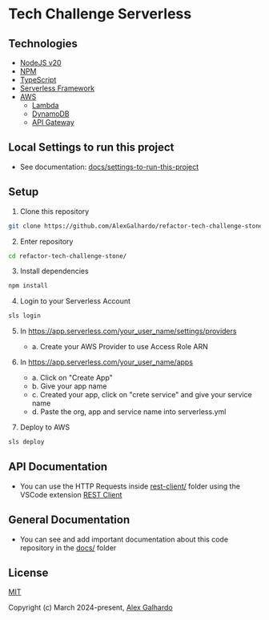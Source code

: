 # Tech Challenge Serverless

## Technologies
- [NodeJS v20](https://nodejs.org)
- [NPM](https://www.npmjs.com/)
- [TypeScript](https://www.typescriptlang.org/)
- [Serverless Framework](https://www.serverless.com/)
- [AWS](https://aws.amazon.com/)
   - [Lambda](https://aws.amazon.com/lambda/)
   - [DynamoDB](https://aws.amazon.com/dynamodb/)
   - [API Gateway](https://aws.amazon.com/api-gateway/)

## Local Settings to run this project
- See documentation: [docs/settings-to-run-this-project](./docs/settings-to-run-this-project.md)

## Setup

1. Clone this repository
```bash
git clone https://github.com/AlexGalhardo/refactor-tech-challenge-stone.git
```

2. Enter repository
```bash
cd refactor-tech-challenge-stone/
```

3. Install dependencies
```bash
npm install
```

4. Login to your Serverless Account
```bash
sls login
```

5. In https://app.serverless.com/your_user_name/settings/providers
   - a. Create your AWS Provider to use Access Role ARN

6. In https://app.serverless.com/your_user_name/apps
   - a. Click on "Create App"
   - b. Give your app name
   - c. Created your app, click on "crete service" and give your service name
   - d. Paste the org, app and service name into serverless.yml

7.  Deploy to AWS
```bash
sls deploy
```

## API Documentation
- You can use the HTTP Requests inside [rest-client/](./rest-client/) folder using the VSCode extension [REST Client](https://marketplace.visualstudio.com/items?itemName=humao.rest-client)

## General Documentation
- You can see and add important documentation about this code repository in the [docs/](./docs/) folder

## License

[MIT](http://opensource.org/licenses/MIT)

Copyright (c) March 2024-present, [Alex Galhardo](https://github.com/AlexGalhardo)
